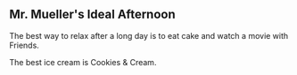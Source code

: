 ## Mr. Mueller's Ideal Afternoon

The best way to relax after a long day is to eat cake and watch a movie with Friends.

The best ice cream is Cookies & Cream.